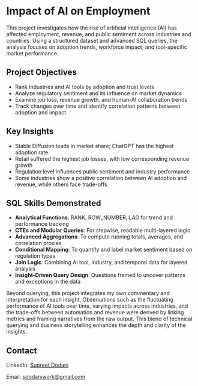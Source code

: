 # Impact of AI on Employment

This project investigates how the rise of artificial intelligence (AI) has affected employment, revenue, and public sentiment across industries and countries. Using a structured dataset and advanced SQL queries, the analysis focuses on adoption trends, workforce impact, and tool-specific market performance.

## Project Objectives

- Rank industries and AI tools by adoption and trust levels
- Analyze regulatory sentiment and its influence on market dynamics
- Examine job loss, revenue growth, and human-AI collaboration trends
- Track changes over time and identify correlation patterns between adoption and impact

## Key Insights

- Stable Diffusion leads in market share; ChatGPT has the highest adoption rate
- Retail suffered the highest job losses, with low corresponding revenue growth
- Regulation level influences public sentiment and industry performance
- Some industries show a positive correlation between AI adoption and revenue, while others face trade-offs

## SQL Skills Demonstrated

- **Analytical Functions**: RANK, ROW_NUMBER, LAG for trend and performance tracking  
- **CTEs and Modular Queries**: For stepwise, readable multi-layered logic  
- **Advanced Aggregations**: To compute running totals, averages, and correlation proxies  
- **Conditional Mapping**: To quantify and label market sentiment based on regulation types  
- **Join Logic**: Combining AI tool, industry, and temporal data for layered analysis  
- **Insight-Driven Query Design**: Questions framed to uncover patterns and exceptions in the data


Beyond querying, this project integrates my own commentary and interpretation for each insight. Observations such as the fluctuating performance of AI tools over time, varying impacts across industries, and the trade-offs between automation and revenue were derived by linking metrics and framing narratives from the raw output. This blend of technical querying and business storytelling enhances the depth and clarity of the insights.

## Contact
LinkedIn: [Supreet Dodani](https://www.linkedin.com/in/supreet-dodani-3a3371246/)

Email: sdodaniwork@gmail.com
